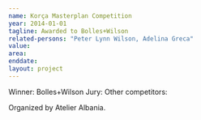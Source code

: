 ```yaml
---
name: Korça Masterplan Competition
year: 2014-01-01
tagline: Awarded to Bolles+Wilson
related-persons: "Peter Lynn Wilson, Adelina Greca"
value:
area:
enddate:
layout: project
---
```

Winner: Bolles+Wilson
Jury:
Other competitors:

Organized by Atelier Albania.
